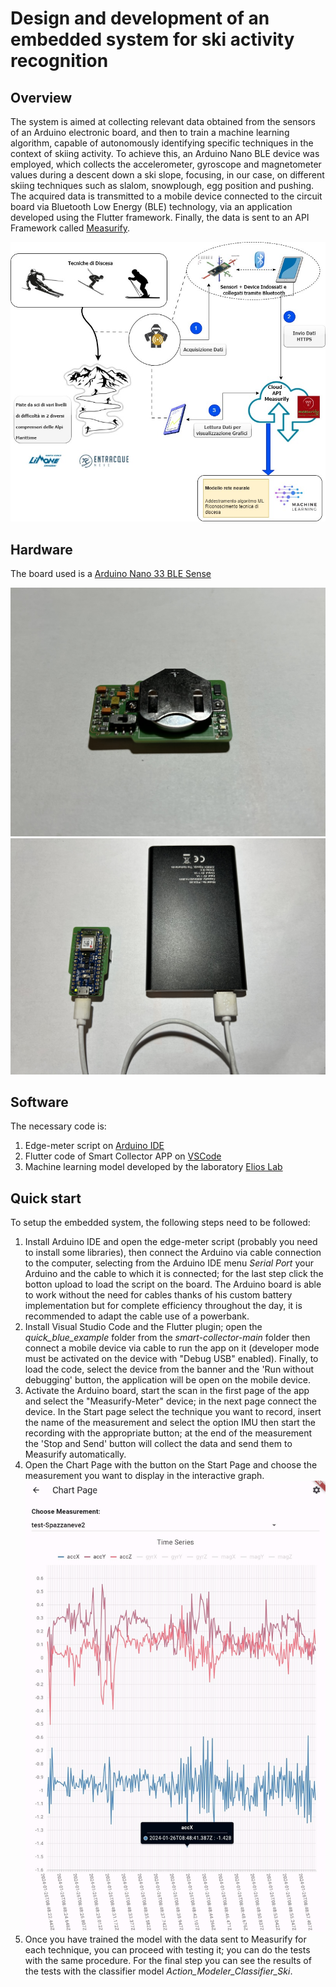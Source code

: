 # Design and development of an embedded system for ski activity recognition

## Overview
The system is aimed at collecting
relevant data obtained from the sensors of an Arduino electronic board, and then to train a
machine learning algorithm, capable of autonomously identifying specific techniques in the context of skiing activity.
To achieve this, an Arduino Nano BLE device was employed, which collects the
accelerometer, gyroscope and magnetometer values during a descent down a ski slope,
focusing, in our case, on different skiing techniques such as slalom, snowplough, egg position
and pushing. The acquired data is transmitted to a mobile device connected to the circuit board via
Bluetooth Low Energy (BLE) technology, via an application developed using the Flutter framework.
Finally, the data is sent to an API Framework called [Measurify](https://measurify.org/).

![workflow](images/SCI_SCHEMA_FINALE.jpg)

## Hardware
The board used is a [Arduino Nano 33 BLE Sense](https://docs.arduino.cc/hardware/nano-33-ble-sense)

![arduino con batteria custom](images/ArduinoBC.jpg)
![arduino con powerbank](images/ArduinoPB.jpg)

## Software
The necessary code is:
1. Edge-meter script on [Arduino IDE](https://www.arduino.cc/en/software)
2. Flutter code of Smart Collector APP on [VSCode](https://code.visualstudio.com/)
3. Machine learning model developed by the laboratory [Elios Lab](https://elios.diten.unige.it/)

## Quick start
To setup the embedded system, the following steps need to be followed:
1. Install Arduino IDE and open the edge-meter script (probably you need to install some libraries), then connect the Arduino via cable connection to the computer, selecting from the Arduino IDE menu *Serial Port* your Arduino and the cable to which it is connected; for the last step click the botton upload to load the script on the board. The Arduino board is able to work without the need for cables thanks of his custom battery implementation but for complete efficiency throughout the day, it is recommended to adapt the cable use of a powerbank.
2. Install Visual Studio Code and the Flutter plugin; open the *quick_blue_example* folder from the *smart-collector-main* folder then connect a mobile device via cable to run the app on it (developer mode must be activated on the device with "Debug USB" enabled). Finally, to load the code, select the device from the banner and the 'Run without debugging' button, the application will be open on the mobile device.
3. Activate the Arduino board, start the scan in the first page of the app and select the "Measurify-Meter" device; in the next page connect the device. In the Start page select the technique you want to record, insert the name of the measurement and select the option IMU then start the recording with the appropriate button; at the end of the measurement the 'Stop and Send' button will collect the data and send them to Measurify automatically.
4. Open the Chart Page with the button on the Start Page and choose the measurement you want to display in the interactive graph.
   ![Chart Page](images/ChartPage.jpg)
6. Once you have trained the model with the data sent to Measurify for each technique, you can proceed with testing it; you can do the tests with the same procedure. For the final step you can see the results of the tests with the classifier model *Action_Modeler_Classifier_Ski*. 
      
   
 
